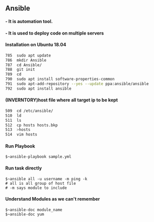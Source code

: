 ## Ansible 
####  - It is automation tool.
####  - It is used to deploy code on multiple servers

#### Installation on Ubuntu 18.04
```bash
785	 sudo apt update 
786	 mkdir Ansible
787	 cd Ansible/
788	 git init
789	 cd
790	 sudo apt install software-properties-common
791	 sudo apt-add-repository --yes --update ppa:ansible/ansible
792	 sudo apt install ansible
```
#### (INVERNTORY)host file where all target ip to be kept
```bash
509	 cd /etc/ansible/
510	 ld
511	 ls
512	 cp hosts hosts.bkp
513	 >hosts
514	 vim hosts
```
#### Run Playbook
```
$~ansible-playbook sample.yml
```
#### Run task directly
```
$~ansible all -u username -m ping -k
# all is all group of host file
# -m says module to include
```
#### Understand Modules as we can't remember
```
$~ansible-doc module_name
$~ansible-doc yum
```
